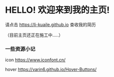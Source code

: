 # HELLO! 欢迎来到我的主页!

请点击 https://li-kuaile.github.io 查收我的简历

（目前主页还正在施工中.....）

### 一些资源小记
icon
https://www.iconfont.cn/

hover
https://varin6.github.io/Hover-Buttons/
